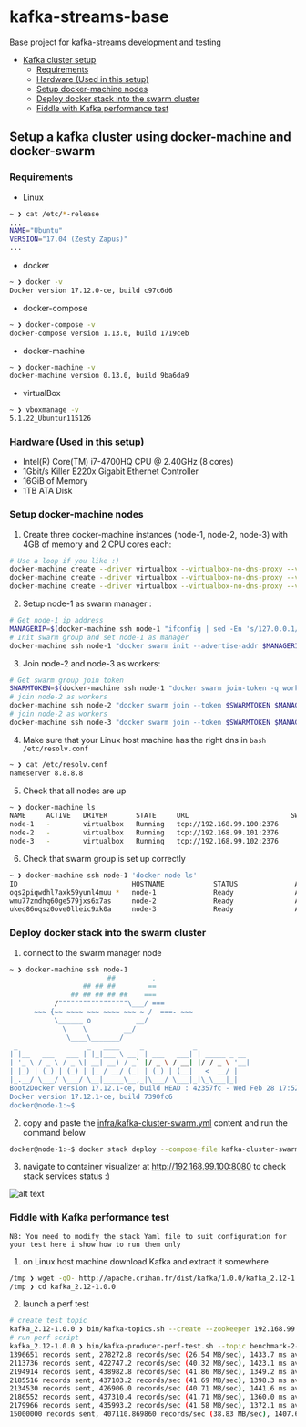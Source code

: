 # kafka-streams-base
Base project for kafka-streams development and testing

- [Kafka cluster setup](https://github.com/s3ni0r/kafka-streams-base#setup-a-kafka-cluster-using-docker-machine-and-docker-swarm)
    - [Requirements](https://github.com/s3ni0r/kafka-streams-base#requirements)
    - [Hardware (Used in this setup)](https://github.com/s3ni0r/kafka-streams-base#hardware-used-in-this-setup)
    - [Setup docker-machine nodes](https://github.com/s3ni0r/kafka-streams-base#setup-docker-machine-nodes)
    - [Deploy docker stack into the swarm cluster](https://github.com/s3ni0r/kafka-streams-base#deploy-docker-stack-into-the-swarm-cluster)
    - [Fiddle with Kafka performance test](https://github.com/s3ni0r/kafka-streams-base#fiddle-with-kafka-performance-test)

## Setup a kafka cluster using docker-machine and docker-swarm

### Requirements
- Linux
```bash
~ ❯ cat /etc/*-release
...
NAME="Ubuntu"
VERSION="17.04 (Zesty Zapus)"
...
```

- docker
```bash
~ ❯ docker -v
Docker version 17.12.0-ce, build c97c6d6
```
- docker-compose
```bash
~ ❯ docker-compose -v
docker-compose version 1.13.0, build 1719ceb
```
- docker-machine
```bash
~ ❯ docker-machine -v
docker-machine version 0.13.0, build 9ba6da9
```
- virtualBox
```bash
~ ❯ vboxmanage -v                                                                                                                                                                                                                           ⏎
5.1.22_Ubuntur115126
```

### Hardware (Used in this setup)

- Intel(R) Core(TM) i7-4700HQ CPU @ 2.40GHz (8 cores)
- 1Gbit/s Killer E220x Gigabit Ethernet Controller
- 16GiB of Memory
- 1TB ATA Disk

### Setup docker-machine nodes

1. Create three docker-machine instances (node-1, node-2, node-3) with 4GB of memory and 2 CPU cores each:

```bash
# Use a loop if you like :)
docker-machine create --driver virtualbox --virtualbox-no-dns-proxy --virtualbox-memory "4096" --virtualbox-cpu-count "2" node-1
docker-machine create --driver virtualbox --virtualbox-no-dns-proxy --virtualbox-memory "4096" --virtualbox-cpu-count "2" node-2
docker-machine create --driver virtualbox --virtualbox-no-dns-proxy --virtualbox-memory "4096" --virtualbox-cpu-count "2" node-3
```

2. Setup node-1 as swarm manager :

```bash
# Get node-1 ip address
MANAGERIP=$(docker-machine ssh node-1 "ifconfig | sed -En 's/127.0.0.1//;s/.*inet (addr:)?(([0-9]*\.){3}[0-9]*).*/\2/p' | grep 99")
# Init swarm group and set node-1 as manager
docker-machine ssh node-1 "docker swarm init --advertise-addr $MANAGERIP --listen-addr $MANAGERIP"
```

3. Join node-2 and node-3 as workers:
```bash
# Get swarm group join token
SWARMTOKEN=$(docker-machine ssh node-1 "docker swarm join-token -q worker")
# join node-2 as workers
docker-machine ssh node-2 "docker swarm join --token $SWARMTOKEN $MANAGERIP:2377"
# join node-2 as workers
docker-machine ssh node-3 "docker swarm join --token $SWARMTOKEN $MANAGERIP:2377"
```

4. Make sure that your Linux host machine has the right dns in ```bash /etc/resolv.conf```
```bash
~ ❯ cat /etc/resolv.conf 
nameserver 8.8.8.8
```

5. Check that all nodes are up
```bash
~ ❯ docker-machine ls                                                                                                                                                                                                                       ⏎
NAME     ACTIVE   DRIVER       STATE     URL                         SWARM   DOCKER        ERRORS
node-1   -        virtualbox   Running   tcp://192.168.99.100:2376           v17.12.1-ce   
node-2   -        virtualbox   Running   tcp://192.168.99.101:2376           v17.12.1-ce   
node-3   -        virtualbox   Running   tcp://192.168.99.102:2376           v17.12.1-ce 
```

6. Check that swarm group is set up correctly
```bash
~ ❯ docker-machine ssh node-1 'docker node ls'
ID                            HOSTNAME            STATUS              AVAILABILITY        MANAGER STATUS
oqs2piqwdhl7axk59yunl4muu *   node-1              Ready               Active              Leader
wmu77zmdhq60ge579jxs6x7as     node-2              Ready               Active              
ukeq86oqsz0ove0lleic9xk0a     node-3              Ready               Active        
```

### Deploy docker stack into the swarm cluster

1. connect to the swarm manager node
```bash
~ ❯ docker-machine ssh node-1
                        ##         .
                  ## ## ##        ==
               ## ## ## ## ##    ===
           /"""""""""""""""""\___/ ===
      ~~~ {~~ ~~~~ ~~~ ~~~~ ~~~ ~ /  ===- ~~~
           \______ o           __/
             \    \         __/
              \____\_______/
 _                 _   ____     _            _
| |__   ___   ___ | |_|___ \ __| | ___   ___| | _____ _ __
| '_ \ / _ \ / _ \| __| __) / _` |/ _ \ / __| |/ / _ \ '__|
| |_) | (_) | (_) | |_ / __/ (_| | (_) | (__|   <  __/ |
|_.__/ \___/ \___/ \__|_____\__,_|\___/ \___|_|\_\___|_|
Boot2Docker version 17.12.1-ce, build HEAD : 42357fc - Wed Feb 28 17:52:00 UTC 2018
Docker version 17.12.1-ce, build 7390fc6
docker@node-1:~$ 
```

2. copy and paste the [infra/kafka-cluster-swarm.yml](https://github.com/s3ni0r/kafka-streams-base/blob/master/infra/kafka-cluster-swarm.yml) content and run the command below
```bash
docker@node-1:~$ docker stack deploy --compose-file kafka-cluster-swarm.yml kafka-cluster
```

3. navigate to container visualizer at http://192.168.99.100:8080 to check stack services status :)

![alt text](https://image.ibb.co/jtb4Nn/Screen_Shot_2018_03_05_at_00_11_54.png "Docker container visualiser")

### Fiddle with Kafka performance test 

`NB: You need to modify the stack Yaml file to suit configuration for your test here i show how to run them only`

1. on Linux host machine download Kafka and extract it somewhere

```bash
/tmp ❯ wget -qO- http://apache.crihan.fr/dist/kafka/1.0.0/kafka_2.12-1.0.0.tgz | tar xvz
/tmp ❯ cd kafka_2.12-1.0.0
```

2. launch a perf test
```bash
# create test topic
kafka_2.12-1.0.0 ❯ bin/kafka-topics.sh --create --zookeeper 192.168.99.100:12181,192.168.99.101:22181,192.168.99.102:32181 --replication-factor 1 --partitions 2 --topic benchmark-1-2-none
# run perf script
kafka_2.12-1.0.0 ❯ bin/kafka-producer-perf-test.sh --topic benchmark-2-2-none --num-records 15000000 --record-size 100 --throughput 15000000 --producer-props acks=1 bootstrap.servers=192.168.99.100:19092,192.168.99.101:29092 buffer.memory=67108864 compression.type=none batch.size=8196
1396651 records sent, 278272.8 records/sec (26.54 MB/sec), 1433.7 ms avg latency, 2278.0 max latency.
2113736 records sent, 422747.2 records/sec (40.32 MB/sec), 1423.1 ms avg latency, 1965.0 max latency.
2194914 records sent, 438982.8 records/sec (41.86 MB/sec), 1349.2 ms avg latency, 2281.0 max latency.
2185516 records sent, 437103.2 records/sec (41.69 MB/sec), 1398.3 ms avg latency, 2538.0 max latency.
2134530 records sent, 426906.0 records/sec (40.71 MB/sec), 1441.6 ms avg latency, 2425.0 max latency.
2186552 records sent, 437310.4 records/sec (41.71 MB/sec), 1360.0 ms avg latency, 2211.0 max latency.
2179966 records sent, 435993.2 records/sec (41.58 MB/sec), 1372.1 ms avg latency, 2256.0 max latency.
15000000 records sent, 407110.869860 records/sec (38.83 MB/sec), 1407.67 ms avg latency, 2538.00 ms max latency, 2010 ms 50th, 2385 ms 95th, 2487 ms 99th, 2536 ms 99.9th.
```
